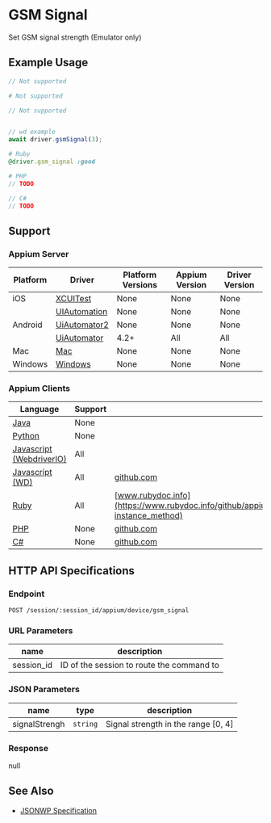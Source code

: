 # GSM Signal

Set GSM signal strength (Emulator only)
## Example Usage

```java
// Not supported
```

```python
# Not supported
```

```javascript
// Not supported


// wd example
await driver.gsmSignal(3);

```

```ruby
# Ruby
@driver.gsm_signal :good

```

```php
# PHP
// TODO

```

```csharp
// C#
// TODO

```



## Support

### Appium Server

|Platform|Driver|Platform Versions|Appium Version|Driver Version|
|--------|----------------|------|--------------|--------------|
| iOS | [XCUITest](/docs/en/drivers/ios-xcuitest.md) | None | None | None |
|  | [UIAutomation](/docs/en/drivers/ios-uiautomation.md) | None | None | None |
| Android | [UiAutomator2](/docs/en/drivers/android-uiautomator2.md) | None | None | None |
|  | [UiAutomator](/docs/en/drivers/android-uiautomator.md) | 4.2+ | All | All |
| Mac | [Mac](/docs/en/drivers/mac.md) | None | None | None |
| Windows | [Windows](/docs/en/drivers/windows.md) | None | None | None |

### Appium Clients

|Language|Support|Documentation|
|--------|-------|-------------|
|[Java](https://github.com/appium/java-client/releases/latest)| None |  |
|[Python](https://github.com/appium/python-client/releases/latest)| None |  |
|[Javascript (WebdriverIO)](http://webdriver.io/index.html)| All |  |
|[Javascript (WD)](https://github.com/admc/wd/releases/latest)| All | [github.com](https://github.com/admc/wd/blob/master/lib/commands.js#L3221) |
|[Ruby](https://github.com/appium/ruby_lib/releases/latest)| All | [www.rubydoc.info](https://www.rubydoc.info/github/appium/ruby_lib_core/master/Appium/Core/Android/Device/Emulator#gsm_signal-instance_method) |
|[PHP](https://github.com/appium/php-client/releases/latest)| None | [github.com](https://github.com/appium/php-client/) |
|[C#](https://github.com/appium/appium-dotnet-driver/releases/latest)| None | [github.com](https://github.com/appium/appium-dotnet-driver/) |

## HTTP API Specifications

### Endpoint

`POST /session/:session_id/appium/device/gsm_signal`

### URL Parameters

|name|description|
|----|-----------|
|session_id|ID of the session to route the command to|

### JSON Parameters

|name|type|description|
|----|----|-----------|
| signalStrengh | `string` | Signal strength in the range [0, 4] |

### Response

null

## See Also

* [JSONWP Specification](https://github.com/appium/appium-base-driver/blob/master/lib/protocol/routes.js#L372)
